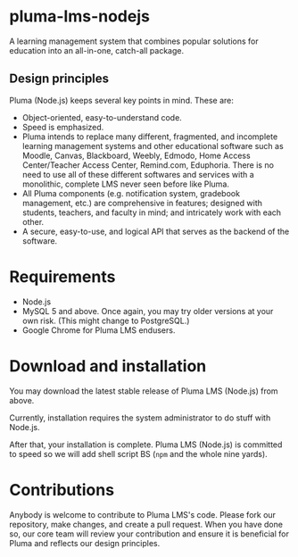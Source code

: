 # pluma-lms-nodejs
A learning management system that combines popular solutions for education into an all-in-one, catch-all package.

## Design principles
Pluma (Node.js) keeps several key points in mind. These are:
- Object-oriented, easy-to-understand code.
- Speed is emphasized.
- Pluma intends to replace many different, fragmented, and incomplete learning management systems and other educational software such as Moodle, Canvas, Blackboard, Weebly, Edmodo, Home Access Center/Teacher Access Center, Remind.com, Eduphoria. There is no need to use all of these different softwares and services with a monolithic, complete LMS never seen before like Pluma.
- All Pluma components (e.g. notification system, gradebook management, etc.) are comprehensive in features; designed with students, teachers, and faculty in mind; and intricately work with each other.
- A secure, easy-to-use, and logical API that serves as the backend of the software.

# Requirements
- Node.js
- MySQL 5 and above. Once again, you may try older versions at your own risk. (This might change to PostgreSQL.)
- Google Chrome for Pluma LMS endusers.

# Download and installation
You may download the latest stable release of Pluma LMS (Node.js) from above.

Currently, installation requires the system administrator to do stuff with Node.js.

After that, your installation is complete. Pluma LMS (Node.js) is committed to speed so we will add shell script BS (```npm``` and the whole nine yards).

# Contributions
Anybody is welcome to contribute to Pluma LMS's code. Please fork our repository, make changes, and create a pull request. When you have done so, our core team will review your contribution and ensure it is beneficial for Pluma and reflects our design principles.
